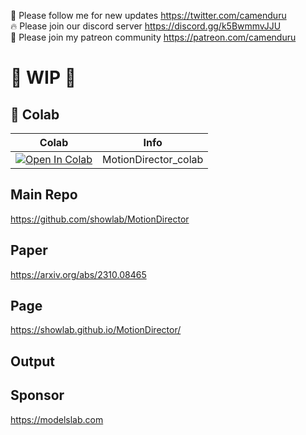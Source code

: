 🐣 Please follow me for new updates https://twitter.com/camenduru <br />
🔥 Please join our discord server https://discord.gg/k5BwmmvJJU <br />
🥳 Please join my patreon community https://patreon.com/camenduru <br />

# 🚦 WIP 🚦

## 🦒 Colab

| Colab | Info
| --- | --- |
[![Open In Colab](https://colab.research.google.com/assets/colab-badge.svg)](https://colab.research.google.com/github/camenduru/MotionDirector-colab/blob/main/MotionDirector_colab.ipynb) | MotionDirector_colab

## Main Repo
https://github.com/showlab/MotionDirector

## Paper
https://arxiv.org/abs/2310.08465

## Page
https://showlab.github.io/MotionDirector/

## Output

## Sponsor
https://modelslab.com

